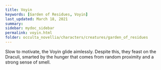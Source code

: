 ```yaml
---
title: Voyin
keywords: [Garden of Residues, Voyin]
last_updated: March 18, 2021
summary: 
sidebar: mydoc_sidebar
permalink: voyin.html
folder: occulta_novellia/characters/creatures/garden_of_residues
---
```


Slow to motivate, the Voyin glide aimlessly. Despite this, they feast on the Draculi, smarted by the hunger that comes from random proximity and a strong sense of smell.
